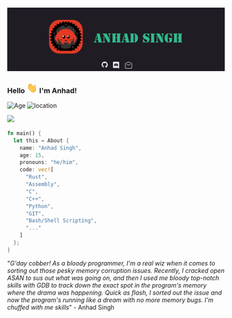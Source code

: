 [![Header](https://github.com/Andy-Python-Programmer/Andy-Python-Programmer/blob/master/header.png "Header")](https://andy-python-programmer.github.io/)

### Hello <img src="https://github.com/Andy-Python-Programmer/Andy-Python-Programmer/blob/master/hello.gif" height="25px"> I'm Anhad!

![Age](https://img.shields.io/badge/Age-16-blue)
![location](https://img.shields.io/badge/Live%20in-Australia-red)


<img src="https://github-profile-summary-cards.vercel.app/api/cards/profile-details?username=Andy-Python-Programmer&theme=monokai">


```rust
fn main() {
  let this = About {
    name: "Anhad Singh",
    age: 15,
    pronouns: "he/him",
    code: vec![
      "Rust",
      "Assembly", 
      "C", 
      "C++", 
      "Python", 
      "GIT", 
      "Bash/Shell Scripting",
      "..."
    ]
  };
}
```

"*G'day cobber! As a bloody programmer, I'm a real wiz when it comes to sorting out those pesky memory corruption issues. Recently, I cracked open ASAN to sus out what was going on, and then I used me bloody top-notch skills with GDB to track down the exact spot in the program's memory where the drama was happening. Quick as flash, I sorted out the issue and now the program's running like a dream with no more memory bugs. I'm chuffed with me skills*" - Anhad Singh
